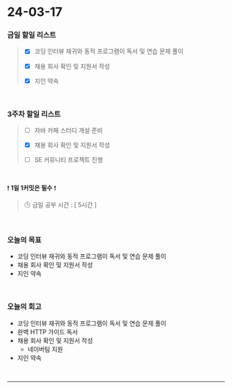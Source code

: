 # 24-03-17
### 금일 할일 리스트
> - [x]  코딩 인터뷰 재귀와 동적 프로그램이 독서 및 연습 문제 풀이
>
> - [x]  채용 회사 확인 및 지원서 작성
>
> - [x]  지인 약속

<br/>

### 3주차 할일 리스트  
> - [ ]  자바 카페 스터디 개설 준비
>
> - [x]  채용 회사 확인 및 지원서 작성
>
> - [ ]  SE 커뮤니티 프로젝트 진행

<br/>

❗ **1일 1커밋은 필수** ❗
> 🕒 금일 공부 시간 : [ 5시간 ]

<br/>

### 오늘의 목표
- 코딩 인터뷰 재귀와 동적 프로그램이 독서 및 연습 문제 풀이
- 채용 회사 확인 및 지원서 작성
- 지인 약속

<br>

### 오늘의 회고
- 코딩 인터뷰 재귀와 동적 프로그램이 독서 및 연습 문제 풀이
- 완벽 HTTP 가이드 독서
- 채용 회사 확인 및 지원서 작성
    - 네이버팀 지원 
- 지인 약속


<br/>

------------  
